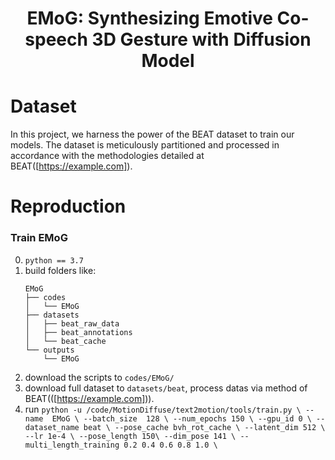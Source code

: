 
<h1 style="text-align: center;">
EMoG: Synthesizing Emotive Co-speech 3D Gesture with Diffusion Model 
</h1>

# Dataset
In this project, we harness the power of the BEAT dataset to train our models. The dataset is meticulously partitioned and processed in accordance with the methodologies detailed at BEAT([https://example.com]).
    
# Reproduction
### Train EMoG
0. `python == 3.7`
1. build folders like:
    ```
    EMoG
    ├── codes
    │   └── EMoG
    ├── datasets
    │   ├── beat_raw_data
    │   ├── beat_annotations
    │   └── beat_cache
    └── outputs
        └── EMoG
    ```
2. download the scripts to `codes/EMoG/`
3. download full dataset to `datasets/beat`, process datas via method of BEAT(([https://example.com])).
7. run ```python -u /code/MotionDiffuse/text2motion/tools/train.py \
    --name  EMoG \
    --batch_size  128 \
    --num_epochs 150 \
    --gpu_id 0 \
    --dataset_name beat \
    --pose_cache bvh_rot_cache \
    --latent_dim 512 \
    --lr 1e-4 \
    --pose_length 150\
    --dim_pose 141 \
    --multi_length_training 0.2 0.4 0.6 0.8 1.0 \``` 


